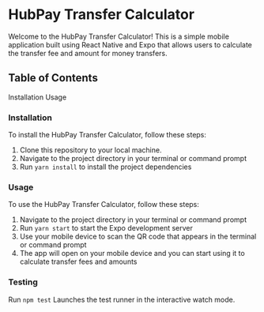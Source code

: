 # HubPay Transfer Calculator
Welcome to the HubPay Transfer Calculator! This is a simple mobile application built using React Native and Expo that allows users to calculate the transfer fee and amount for money transfers.

## Table of Contents
Installation
Usage

### Installation
To install the HubPay Transfer Calculator, follow these steps:

1. Clone this repository to your local machine.
2. Navigate to the project directory in your terminal or command prompt
3. Run `yarn install` to install the project dependencies


### Usage
To use the HubPay Transfer Calculator, follow these steps:

1. Navigate to the project directory in your terminal or command prompt
2. Run `yarn start` to start the Expo development server
3. Use your mobile device to scan the QR code that appears in the terminal or command prompt
4. The app will open on your mobile device and you can start using it to calculate transfer fees and amounts

### Testing 
Run `npm test`
Launches the test runner in the interactive watch mode.
